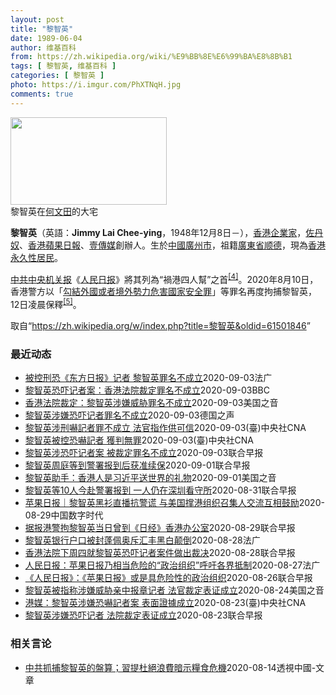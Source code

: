 ```yaml
---
layout: post
title: "黎智英"
date: 1989-06-04
author: 维基百科
from: https://zh.wikipedia.org/wiki/%E9%BB%8E%E6%99%BA%E8%8B%B1
tags: [ 黎智英, 维基百科 ]
categories: [ 黎智英 ]
photo: https://i.imgur.com/PhXTNqH.jpg
comments: true
---
```

<div class="mw-parser-output"><div id="noteTA-3146cf78" class="noteTA"><div class="noteTA-group"><div data-noteta-group-source="module" data-noteta-group="IT"></div></div><div class="noteTA-local"><div data-noteta-code="zh:巧克力; zh-tw:巧克力; zh-hk:朱古力; zh-cn:巧克力;"></div><div data-noteta-code="zh-tw:黑道; zh-hk:黑社會; zh-cn:黑社会;"></div><div data-noteta-code="zh-tw:飯店; zh-hk:酒店; zh-cn:饭店;"></div><div data-noteta-code="zh-tw:伍佛維茲; zh-hk:沃夫維茲 ;zh-cn:沃尔福威茨;"></div></div></div>

<div class="thumb tright"><div class="thumbinner" style="width:252px;"><a href="/wiki/File:Jimmy_Lai_Chee-ying_home_in_Ho_Man_Tin_20200418.png" class="image"><img alt="" src="//upload.wikimedia.org/wikipedia/commons/thumb/9/9f/Jimmy_Lai_Chee-ying_home_in_Ho_Man_Tin_20200418.png/250px-Jimmy_Lai_Chee-ying_home_in_Ho_Man_Tin_20200418.png" decoding="async" width="250" height="140" class="thumbimage" srcset="//upload.wikimedia.org/wikipedia/commons/thumb/9/9f/Jimmy_Lai_Chee-ying_home_in_Ho_Man_Tin_20200418.png/375px-Jimmy_Lai_Chee-ying_home_in_Ho_Man_Tin_20200418.png 1.5x, //upload.wikimedia.org/wikipedia/commons/thumb/9/9f/Jimmy_Lai_Chee-ying_home_in_Ho_Man_Tin_20200418.png/500px-Jimmy_Lai_Chee-ying_home_in_Ho_Man_Tin_20200418.png 2x" data-file-width="861" data-file-height="481"></a>  <div class="thumbcaption"><div class="magnify"><a href="/wiki/File:Jimmy_Lai_Chee-ying_home_in_Ho_Man_Tin_20200418.png" class="internal" title="放大"></a></div>黎智英在<a href="/wiki/%E4%BD%95%E6%96%87%E7%94%B0" title="何文田">何文田</a>的大宅</div></div></div>
<p><b>黎智英</b>（英語：<span lang="en"><b>Jimmy Lai Chee-ying</b></span>，1948年12月8日<span class="useeditintro" title="Template:BLP editintro">－</span>），<a href="/wiki/%E9%A6%99%E6%B8%AF" title="香港">香港</a><a href="/wiki/%E4%BC%81%E4%B8%9A%E5%AE%B6" title="企业家">企業家</a>，<a href="/wiki/%E4%BD%90%E4%B8%B9%E5%A5%B4" title="佐丹奴">佐丹奴</a>、<a href="/wiki/%E8%98%8B%E6%9E%9C%E6%97%A5%E5%A0%B1_(%E9%A6%99%E6%B8%AF)" title="蘋果日報 (香港)">香港蘋果日報</a>、<a href="/wiki/%E5%A3%B9%E5%82%B3%E5%AA%92" title="壹傳媒">壹傳媒</a>創辦人。生於<a href="/wiki/%E4%B8%AD%E8%8F%AF%E6%B0%91%E5%9C%8B_(%E5%A4%A7%E9%99%B8%E6%99%82%E6%9C%9F)" class="mw-redirect" title="中華民國 (大陸時期)">中國</a><a href="/wiki/%E5%BB%A3%E5%B7%9E%E5%B8%82_(%E4%B8%AD%E8%8F%AF%E6%B0%91%E5%9C%8B)" title="廣州市 (中華民國)">廣州市</a>，祖籍<a href="/wiki/%E5%BB%A3%E6%9D%B1%E7%9C%81_(%E4%B8%AD%E8%8F%AF%E6%B0%91%E5%9C%8B)" title="廣東省 (中華民國)">廣東省</a><a href="/wiki/%E9%A1%BA%E5%BE%B7" class="mw-redirect" title="顺德">顺德</a>，現為<a href="/wiki/%E9%A6%99%E6%B8%AF%E5%B1%85%E6%B0%91#永久性居民" title="香港居民">香港永久性居民</a>。
</p><p><a href="/wiki/%E4%B8%AD%E5%85%B1%E4%B8%AD%E5%A4%AE%E6%9C%BA%E5%85%B3%E6%8A%A5" title="中共中央机关报">中共中央机关报</a>《<a href="/wiki/%E4%BA%BA%E6%B0%91%E6%97%A5%E6%8A%A5" title="人民日报">人民日报</a>》將其列為“禍港四人幫”之首<sup id="cite_ref-4" class="reference"><a href="#cite_note-4">[4]</a></sup>。2020年8月10日，香港警方以「<a href="/wiki/%E4%B8%AD%E8%8F%AF%E4%BA%BA%E6%B0%91%E5%85%B1%E5%92%8C%E5%9C%8B%E9%A6%99%E6%B8%AF%E7%89%B9%E5%88%A5%E8%A1%8C%E6%94%BF%E5%8D%80%E7%B6%AD%E8%AD%B7%E5%9C%8B%E5%AE%B6%E5%AE%89%E5%85%A8%E6%B3%95" title="中華人民共和國香港特別行政區維護國家安全法">勾結外國或者境外勢力危害國家安全罪</a>」等罪名再度拘捕黎智英，12日凌晨保釋<sup id="cite_ref-5" class="reference"><a href="#cite_note-5">[5]</a></sup>。
</p>
</div><noscript><img src="//zh.wikipedia.org/wiki/Special:CentralAutoLogin/start?type=1x1" alt="" title="" width="1" height="1" style="border: none; position: absolute;"></noscript>
<div class="printfooter">取自“<a dir="ltr" href="https://zh.wikipedia.org/w/index.php?title=黎智英&amp;oldid=61501846">https://zh.wikipedia.org/w/index.php?title=黎智英&amp;oldid=61501846</a>”</div><div id="recent-news"><h3>最近动态</h3><ul><li><a href="https://nodebe4.github.io/waimei/2020-09-03/%E8%A2%AB%E6%8E%A7%E5%88%91%E6%81%90-%E4%B8%9C%E6%96%B9%E6%97%A5%E6%8A%A5-%E8%AE%B0%E8%80%85-%E9%BB%8E%E6%99%BA%E8%8B%B1%E7%BD%AA%E5%90%8D%E4%B8%8D%E6%88%90%E7%AB%8B" title="被控刑恐《东方日报》记者 黎智英罪名不成立—— 03/09/2020 - 13:57 香港壹传媒集团创办人黎智英2017 年参与六四集会期间，被指在维园内涉嫌恐吓一名《东方日报》男记者，称“我肯...">被控刑恐《东方日报》记者 黎智英罪名不成立</a><time>2020-09-03</time><a class="tag">法广</a></li>
<li><a href="https://nodebe4.github.io/waimei/2020-09-03/%E9%BB%8E%E6%99%BA%E8%8B%B1%E6%81%90%E5%90%93%E8%AE%B0%E8%80%85%E6%A1%88-%E9%A6%99%E6%B8%AF%E6%B3%95%E9%99%A2%E8%A3%81%E5%AE%9A%E7%BD%AA%E5%90%8D%E4%B8%8D%E6%88%90%E7%AB%8B" title="黎智英恐吓记者案：香港法院裁定罪名不成立—— 黎智英在案发三年后获判无罪。 ©EPA 香港一所法院裁定，壹传媒集团与《苹果日报》创办人黎智英涉嫌恐吓记者一案罪名不成立。 公诉方指控黎智英于201...">黎智英恐吓记者案：香港法院裁定罪名不成立</a><time>2020-09-03</time><a class="tag">BBC</a></li>
<li><a href="https://nodebe4.github.io/waimei/2020-09-03/%E9%A6%99%E6%B8%AF%E6%B3%95%E9%99%A2%E8%A3%81%E5%AE%9A-%E9%BB%8E%E6%99%BA%E8%8B%B1%E6%B6%89%E5%AB%8C%E5%A8%81%E8%83%81%E7%BD%AA%E5%90%8D%E4%B8%8D%E6%88%90%E7%AB%8B" title="香港法院裁定：黎智英涉嫌威胁罪名不成立—— Thu, 03 Sep 2020 11:46:07 GMT 香港壹传媒创办人黎智英抵达西九龙法院。（2020年9月3日） 香港民主运动标杆性人物、壹传...">香港法院裁定：黎智英涉嫌威胁罪名不成立</a><time>2020-09-03</time><a class="tag">美国之音</a></li>
<li><a href="https://nodebe4.github.io/waimei/2020-09-03/%E9%BB%8E%E6%99%BA%E8%8B%B1%E6%B6%89%E5%AB%8C%E6%81%90%E5%90%93%E8%AE%B0%E8%80%85%E7%BD%AA%E5%90%8D%E4%B8%8D%E6%88%90%E7%AB%8B" title="黎智英涉嫌恐吓记者罪名不成立—— 2020-09-03T11:22:22.230Z （德国之声中文网）这起案件要追朔到2017年香港维园六四集会，黎智英涉嫌当时对《苹果日报》的一个主要竞争对手《...">黎智英涉嫌恐吓记者罪名不成立</a><time>2020-09-03</time><a class="tag">德国之声</a></li>
<li><a href="https://nodebe4.github.io/waimei/2020-09-03/%E9%BB%8E%E6%99%BA%E8%8B%B1%E6%B6%89%E5%88%91%E5%9A%87%E8%A8%98%E8%80%85%E7%BD%AA%E4%B8%8D%E6%88%90%E7%AB%8B-%E6%B3%95%E5%AE%98%E6%8C%87%E4%BD%9C%E4%BE%9B%E5%8F%AF%E4%BF%A1" title="黎智英涉刑嚇記者罪不成立 法官指作供可信—— （中央社記者張謙香港3日電）香港壹傳媒集團創辦人黎智英涉嫌恐嚇記者的罪名不成立；西九龍裁判法院法官今天作出相關裁決時，指黎智英的供詞可信。 綜合媒體...">黎智英涉刑嚇記者罪不成立 法官指作供可信</a><time>2020-09-03</time><a class="tag">(臺)中央社CNA</a></li>
<li><a href="https://nodebe4.github.io/waimei/2020-09-03/%E9%BB%8E%E6%99%BA%E8%8B%B1%E8%A2%AB%E6%8E%A7%E6%81%90%E5%9A%87%E8%A8%98%E8%80%85-%E7%8D%B2%E5%88%A4%E7%84%A1%E7%BD%AA" title="黎智英被控恐嚇記者 獲判無罪—— 壹傳媒創辦人黎智英被控恐嚇記者一案，香港西九龍法院3日宣判罪名不成立。（中央社檔案照片） （中央社記者張謙香港3日電）壹傳媒創辦人黎智英被控恐嚇記者案，香港法院...">黎智英被控恐嚇記者 獲判無罪</a><time>2020-09-03</time><a class="tag">(臺)中央社CNA</a></li>
<li><a href="https://nodebe4.github.io/waimei/2020-09-03/%E9%BB%8E%E6%99%BA%E8%8B%B1%E6%B6%89%E6%81%90%E5%90%93%E8%AE%B0%E8%80%85%E6%A1%88-%E8%A2%AB%E8%A3%81%E5%AE%9A%E7%BD%AA%E5%90%8D%E4%B8%8D%E6%88%90%E7%AB%8B" title="黎智英涉恐吓记者案 被裁定罪名不成立—— 香港西九龙法院今天下午裁定，壹传媒创办人黎智英恐吓《东方日报》记者的罪名不成立。 2017年6月4日，黎智英在维多利亚公园参加“六四”晚会时，因不满媒体...">黎智英涉恐吓记者案 被裁定罪名不成立</a><time>2020-09-03</time><a class="tag">联合早报</a></li>
<li><a href="https://nodebe4.github.io/waimei/2020-09-01/%E9%BB%8E%E6%99%BA%E8%8B%B1%E5%91%A8%E5%BA%AD%E7%AD%89%E5%88%B0%E8%AD%A6%E7%BD%B2%E6%8A%A5%E5%88%B0%E5%90%8E%E8%8E%B7%E5%87%86%E7%BB%AD%E4%BF%9D" title="黎智英周庭等到警署报到后获准续保—— 壹传媒创办人黎智英等10人上月涉违《香港国安法》被捕及获准保释，昨天到警署首次报到。据悉，众人获准续保三个月，须于12月再到警署报到。 香港警方上月10日以...">黎智英周庭等到警署报到后获准续保</a><time>2020-09-01</time><a class="tag">联合早报</a></li>
<li><a href="https://nodebe4.github.io/waimei/2020-09-01/%E9%BB%8E%E6%99%BA%E8%8B%B1%E5%8A%A9%E6%89%8B-%E9%A6%99%E6%B8%AF%E4%BA%BA%E6%98%AF%E4%B9%A0%E8%BF%91%E5%B9%B3%E9%80%81%E4%B8%96%E7%95%8C%E7%9A%84%E7%A4%BC%E7%89%A9" title="黎智英助手：香港人是习近平送世界的礼物—— Tue, 01 Sep 2020 21:57:10 GMT 黎智英助手：香港人是习近平送世界的礼物 马克·西蒙（Mark Simon）在香港生活了20...">黎智英助手：香港人是习近平送世界的礼物</a><time>2020-09-01</time><a class="tag">美国之音</a></li>
<li><a href="https://nodebe4.github.io/waimei/2020-08-31/%E9%BB%8E%E6%99%BA%E8%8B%B1%E7%AD%8910%E4%BA%BA%E4%BB%8A%E8%B5%B4%E8%AD%A6%E7%BD%B2%E6%8A%A5%E5%88%B0-%E4%B8%80%E4%BA%BA%E4%BB%8D%E5%9C%A8%E6%B7%B1%E5%9C%B3%E7%9C%8B%E5%AE%88%E6%89%80" title="黎智英等10人今赴警署报到 一人仍在深圳看守所—— 壹传媒创办人黎智英等10人本月10日被香港警方国家安全处拘捕，其中黎智英于12日凌晨获准保释释候查，今天到旺角警署报到。 据香港东网报道，至于...">黎智英等10人今赴警署报到 一人仍在深圳看守所</a><time>2020-08-31</time><a class="tag">联合早报</a></li>
<li><a href="https://nodebe4.github.io/waimei/2020-08-29/%E8%8B%B9%E6%9E%9C%E6%97%A5%E6%8A%A5-%E9%BB%8E%E6%99%BA%E8%8B%B1%E9%BB%91%E8%A1%AB%E7%9B%B4%E6%92%AD%E6%8A%97%E8%AD%A6%E8%B0%8E-%E4%B8%8E%E7%BE%8E%E5%9B%BD%E6%92%91%E6%B8%AF%E7%BB%84%E7%BB%87%E5%8F%AC%E9%9B%86%E4%BA%BA%E4%BA%A4%E6%B5%81%E4%BA%92%E7%9B%B8%E9%BC%93%E5%8A%B1" title="苹果日报｜黎智英黑衫直播抗警谎 与美国撑港组织召集人交流互相鼓励—— 壹传媒集团创办人黎智英今早继续在twitter开live直播，他响应为表达不满警方篡改7.21历史的呼吁，穿上黑衫亮相。他指...">苹果日报｜黎智英黑衫直播抗警谎 与美国撑港组织召集人交流互相鼓励</a><time>2020-08-29</time><a class="tag">中国数字时代</a></li>
<li><a href="https://nodebe4.github.io/waimei/2020-08-29/%E6%8D%AE%E6%8A%A5%E6%B8%AF%E8%AD%A6%E6%8B%98%E9%BB%8E%E6%99%BA%E8%8B%B1%E5%BD%93%E6%97%A5%E6%9B%BE%E5%88%B0-%E6%97%A5%E7%BB%8F-%E9%A6%99%E6%B8%AF%E5%8A%9E%E5%85%AC%E5%AE%A4" title="据报港警拘黎智英当日曾到《日经》香港办公室—— 壹传媒创办人黎智英早前涉嫌触犯《香港国安法》等罪名被捕。有报道指，香港警方在拘捕黎智英等人当日，曾带同法庭手令前往《日本经济新闻》在香港的办公室。...">据报港警拘黎智英当日曾到《日经》香港办公室</a><time>2020-08-29</time><a class="tag">联合早报</a></li>
<li><a href="https://nodebe4.github.io/waimei/2020-08-28/%E9%BB%8E%E6%99%BA%E8%8B%B1%E9%93%B6%E8%A1%8C%E6%88%B7%E5%8F%A3%E8%A2%AB%E5%B0%81%E8%93%AC%E4%BD%A9%E5%A5%A5%E6%96%A5%E6%B1%87%E4%B8%B0%E9%BB%91%E7%99%BD%E9%A2%A0%E5%80%92" title="黎智英银行户口被封蓬佩奥斥汇丰黑白颠倒—— 28/08/2020 - 11:45 根据壹传媒集团行政总裁张剑虹，包括他与集团创办人黎智英和集团高层Mark Simon等人在汇丰银行的户口，已无法...">黎智英银行户口被封蓬佩奥斥汇丰黑白颠倒</a><time>2020-08-28</time><a class="tag">法广</a></li>
<li><a href="https://nodebe4.github.io/waimei/2020-08-28/%E9%A6%99%E6%B8%AF%E6%B3%95%E9%99%A2%E4%B8%8B%E5%91%A8%E5%9B%9B%E5%B0%B1%E9%BB%8E%E6%99%BA%E8%8B%B1%E6%81%90%E5%90%93%E8%AE%B0%E8%80%85%E6%A1%88%E4%BB%B6%E5%81%9A%E5%87%BA%E8%A3%81%E5%86%B3" title="香港法院下周四就黎智英恐吓记者案件做出裁决—— 香港壹传媒创办人黎智英涉嫌恐吓记者的案件已来到结案陈辞的阶段，法官将在下周四（9月3日）做出裁决。 据香港电台今天（8月28日）报道，控方今天在结...">香港法院下周四就黎智英恐吓记者案件做出裁决</a><time>2020-08-28</time><a class="tag">联合早报</a></li>
<li><a href="https://nodebe4.github.io/waimei/2020-08-27/%E4%BA%BA%E6%B0%91%E6%97%A5%E6%8A%A5-%E8%8B%B9%E6%9E%9C%E6%97%A5%E6%8A%A5%E4%B9%83%E7%9B%B8%E5%BD%93%E5%8D%B1%E9%99%A9%E7%9A%84-%E6%94%BF%E6%B2%BB%E7%BB%84%E7%BB%87-%E5%91%BC%E5%90%81%E5%90%84%E7%95%8C%E6%8A%B5%E5%88%B6" title="人民日报：苹果日报乃相当危险的“政治组织”呼吁各界抵制—— 27/08/2020 - 10:25 壹传媒创办人黎智英被中国大陆官媒肆意抨击丑化，已成常态，然而壹传媒旗下的苹果日报，恐怕亦成为官媒...">人民日报：苹果日报乃相当危险的“政治组织”呼吁各界抵制</a><time>2020-08-27</time><a class="tag">法广</a></li>
<li><a href="https://nodebe4.github.io/waimei/2020-08-26/%E4%BA%BA%E6%B0%91%E6%97%A5%E6%8A%A5-%E8%8B%B9%E6%9E%9C%E6%97%A5%E6%8A%A5-%E6%88%96%E6%98%AF%E5%85%B7%E5%8D%B1%E9%99%A9%E6%80%A7%E7%9A%84%E6%94%BF%E6%B2%BB%E7%BB%84%E7%BB%87" title="《人民日报》：《苹果日报》或是具危险性的政治组织—— 香港媒体大亨、壹传媒创办人黎智英、两名儿子及多名高层涉嫌违反《港区国安法》早前被捕，大陆官媒《人民日报》今天（26日）在“人民锐评”栏目发表...">《人民日报》：《苹果日报》或是具危险性的政治组织</a><time>2020-08-26</time><a class="tag">联合早报</a></li>
<li><a href="https://nodebe4.github.io/waimei/2020-08-24/%E9%BB%8E%E6%99%BA%E8%8B%B1%E8%A2%AB%E6%8C%87%E7%A7%B0%E6%B6%89%E5%AB%8C%E5%A8%81%E8%83%81%E4%BA%B2%E4%B8%AD%E6%8A%A5%E7%AB%A0%E8%AE%B0%E8%80%85-%E6%B3%95%E5%AE%98%E8%A3%81%E5%AE%9A%E8%A1%A8%E8%AF%81%E6%88%90%E7%AB%8B" title="黎智英被指称涉嫌威胁亲中报章记者 法官裁定表证成立—— Mon, 24 Aug 2020 15:30:16 GMT 因参加一个反政府的“非法集会”而被警方逮捕的香港壹传媒创办人黎智英2020年2...">黎智英被指称涉嫌威胁亲中报章记者 法官裁定表证成立</a><time>2020-08-24</time><a class="tag">美国之音</a></li>
<li><a href="https://nodebe4.github.io/waimei/2020-08-23/%E6%B8%AF%E5%AA%92-%E9%BB%8E%E6%99%BA%E8%8B%B1%E6%B6%89%E5%AB%8C%E6%81%90%E5%9A%87%E8%A8%98%E8%80%85%E6%A1%88-%E8%A1%A8%E9%9D%A2%E8%AD%89%E6%93%9A%E6%88%90%E7%AB%8B" title="港媒：黎智英涉嫌恐嚇記者案 表面證據成立—— （中央社記者張謙香港24日電）港媒報導，香港壹傳媒集團創辦人黎智英涉嫌恐嚇記者一案，裁判官今天裁定表面證據成立。 據官方香港電台發自法庭的報導，案件...">港媒：黎智英涉嫌恐嚇記者案 表面證據成立</a><time>2020-08-23</time><a class="tag">(臺)中央社CNA</a></li>
<li><a href="https://nodebe4.github.io/waimei/2020-08-23/%E9%BB%8E%E6%99%BA%E8%8B%B1%E6%B6%89%E5%AB%8C%E6%81%90%E5%90%93%E8%AE%B0%E8%80%85-%E6%B3%95%E9%99%A2%E8%A3%81%E5%AE%9A%E8%A1%A8%E8%AF%81%E6%88%90%E7%AB%8B" title="黎智英涉嫌恐吓记者 法院裁定表证成立—— 香港法院今天（24日）裁定，壹传媒创办人黎智英涉嫌恐吓记者的表面证据成立。 据香港电台报道，黎智英2017年涉嫌在维园的一个活动上，以粗言秽语恐吓《东方...">黎智英涉嫌恐吓记者 法院裁定表证成立</a><time>2020-08-23</time><a class="tag">联合早报</a></li>
</ul></div><div id="open-opinion"><h3>相关言论</h3><ul><li><a href="https://nodebe4.github.io/opinion/2020-08-14/%E4%B8%AD%E5%85%B1%E6%8A%93%E6%8D%95%E9%BB%8E%E6%99%BA%E8%8B%B1%E7%9A%84%E7%9B%A4%E7%AE%97-%E7%BF%92%E6%8F%90%E6%9D%9C%E7%B5%95%E6%B5%AA%E8%B2%BB%E6%9A%97%E7%A4%BA%E7%B3%A7%E9%A3%9F%E5%8D%B1%E6%A9%9F/" title="透視中國-文章">中共抓捕黎智英的盤算；習提杜絕浪費暗示糧食危機</a><time>2020-08-14</time><a class="tag">透視中國-文章</a></li>
</ul></div>